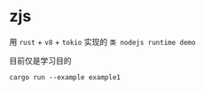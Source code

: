 # zjs

用 `rust` + `v8` + `tokio` 实现的 `类 nodejs runtime demo`

目前仅是学习目的

```shell
cargo run --example example1
```
